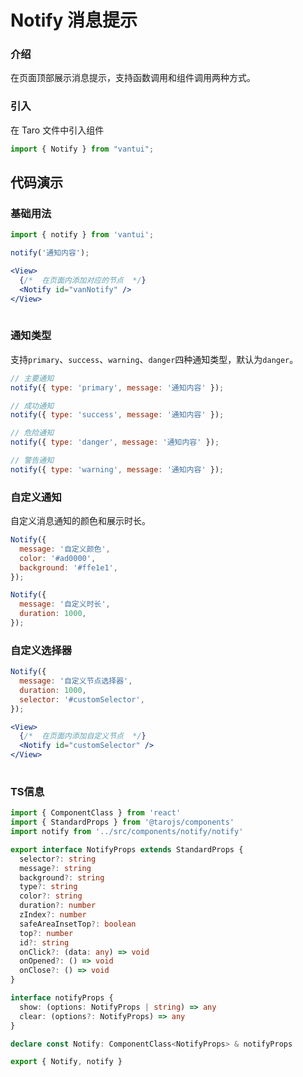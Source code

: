 # Notify 消息提示

### 介绍

在页面顶部展示消息提示，支持函数调用和组件调用两种方式。

### 引入

在 Taro 文件中引入组件

```js
import { Notify } from "vantui"; 
```

## 代码演示

### 基础用法

```js
import { notify } from 'vantui';

notify('通知内容');
```

```jsx
<View>
  {/*  在页面内添加对应的节点  */}
  <Notify id="vanNotify" />
</View>
 
```

### 通知类型

支持`primary`、`success`、`warning`、`danger`四种通知类型，默认为`danger`。

```js
// 主要通知
notify({ type: 'primary', message: '通知内容' });

// 成功通知
notify({ type: 'success', message: '通知内容' });

// 危险通知
notify({ type: 'danger', message: '通知内容' });

// 警告通知
notify({ type: 'warning', message: '通知内容' });
```

### 自定义通知

自定义消息通知的颜色和展示时长。

```js
Notify({
  message: '自定义颜色',
  color: '#ad0000',
  background: '#ffe1e1',
});

Notify({
  message: '自定义时长',
  duration: 1000,
});
```

### 自定义选择器

```js
Notify({
  message: '自定义节点选择器',
  duration: 1000,
  selector: '#customSelector',
});
```

```jsx
<View>
  {/*  在页面内添加自定义节点  */}
  <Notify id="customSelector" />
</View>
 
```
### TS信息
```ts 
import { ComponentClass } from 'react'
import { StandardProps } from '@tarojs/components'
import notify from '../src/components/notify/notify'

export interface NotifyProps extends StandardProps {
  selector?: string
  message?: string
  background?: string
  type?: string
  color?: string
  duration?: number
  zIndex?: number
  safeAreaInsetTop?: boolean
  top?: number
  id?: string
  onClick?: (data: any) => void
  onOpened?: () => void
  onClose?: () => void
}

interface notifyProps {
  show: (options: NotifyProps | string) => any
  clear: (options?: NotifyProps) => any
}

declare const Notify: ComponentClass<NotifyProps> & notifyProps

export { Notify, notify }
```